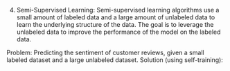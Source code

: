 4. Semi-Supervised Learning: Semi-supervised learning algorithms use a small amount of labeled data and a large amount of unlabeled data to learn the underlying structure of the data. The goal is to leverage the unlabeled data to improve the performance of the model on the labeled data.

Problem: Predicting the sentiment of customer reviews, given a small labeled dataset and a large unlabeled dataset. 
Solution (using self-training):

